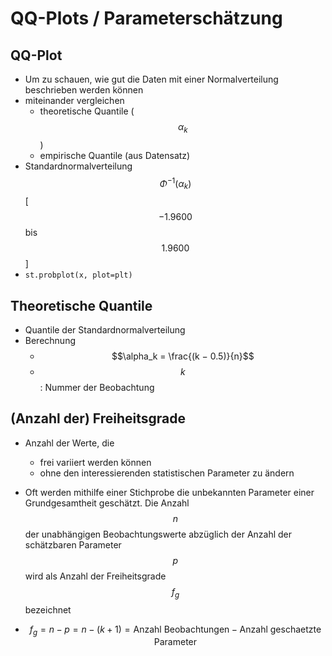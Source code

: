 # QQ-Plots / Parameterschätzung



## QQ-Plot

* Um zu schauen, wie gut die Daten mit einer Normalverteilung beschrieben werden können
* miteinander vergleichen
  - theoretische Quantile ($$\alpha_k$$)
  - empirische Quantile (aus Datensatz)
* Standardnormalverteilung $$\Phi^{-1}(\alpha_k)$$ [$$-1.9600$$ bis $$1.9600$$]
* `st.probplot(x, plot=plt)`



## Theoretische Quantile

* Quantile der Standardnormalverteilung
* Berechnung
  * $$\alpha_k = \frac{(k − 0.5)}{n}$$
  * $$k$$ : Nummer der Beobachtung



## (Anzahl der) Freiheitsgrade

* Anzahl der Werte, die
  * frei variiert werden können
  * ohne den interessierenden statistischen Parameter zu ändern
*  Oft werden mithilfe einer Stichprobe die unbekannten Parameter einer Grundgesamtheit geschätzt. Die Anzahl $$n$$ der unabhängigen Beobachtungswerte abzüglich der Anzahl der schätzbaren Parameter $$p$$ wird als Anzahl der Freiheitsgrade  $$f_g$$ bezeichnet 

* $$f_g = n - p = n - (k + 1) = \text{Anzahl Beobachtungen} - \text{Anzahl geschaetzte Parameter}$$




